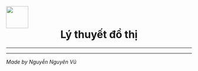 # <img src="icon/output-onlinepngtools.ico" width ="60" heigh="60 "><center>Lý thuyết đồ thị</center>
<hr>

<hr>

*Made by Nguyễn Nguyên Vũ*
